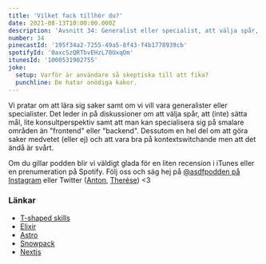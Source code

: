 ```yaml
---
title: 'Vilket fack tillhör du?'
date: 2021-08-13T10:00:00.000Z
description: 'Avsnitt 34: Generalist eller specialist, att välja spår, att lära sig saker och mycket mer.'
number: 34
pinecastId: '195f34a2-7255-49a5-8f43-f4b1778939cb'
spotifyId: '0axcSzQRTbvEHzL70UxqOm'
itunesId: '1000531902755'
joke:
  setup: Varför är användare så skeptiska till att fika?
  punchline: De hatar onödiga kakor.
---
```


Vi pratar om att lära sig saker samt om vi vill vara generalister eller specialister. Det leder in på diskussioner om att välja spår, att (inte) sätta mål, lite konsultperspektiv samt att man kan specialisera sig på smalare områden än "frontend" eller "backend". Dessutom en hel del om att göra saker medvetet (eller ej) och att vara bra på kontextswitchande men att det ändå är svårt.

Om du gillar podden blir vi väldigt glada för en liten recension i iTunes eller en prenumeration på Spotify. Följ oss och säg hej på [@asdfpodden på Instagram](https://www.instagram.com/asdfpodden/) eller Twitter ([Anton](https://twitter.com/Awnton), [Therése](https://twitter.com/tkomstadius)) &lt;3

### Länkar

- [T-shaped skills](https://en.wikipedia.org/wiki/T-shaped_skills)
- [Elixir](https://elixir-lang.org)
- [Astro](https://astro.build)
- [Snowpack](https://www.snowpack.dev)
- [Nextjs](https://nextjs.org)
